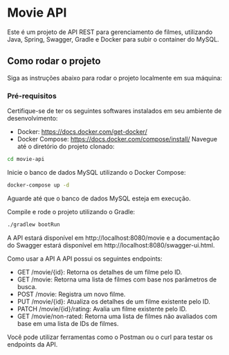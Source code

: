 # Movie API

Este é um projeto de API REST para gerenciamento de filmes, utilizando Java, Spring, Swagger, Gradle e Docker para subir o container do MySQL.

## Como rodar o projeto

Siga as instruções abaixo para rodar o projeto localmente em sua máquina:

### Pré-requisitos

Certifique-se de ter os seguintes softwares instalados em seu ambiente de desenvolvimento:

- Docker: https://docs.docker.com/get-docker/
- Docker Compose: https://docs.docker.com/compose/install/
Navegue até o diretório do projeto clonado:

```sh
cd movie-api
```
Inicie o banco de dados MySQL utilizando o Docker Compose:

```sh
docker-compose up -d
```
Aguarde até que o banco de dados MySQL esteja em execução.

Compile e rode o projeto utilizando o Gradle:
```sh
./gradlew bootRun
```
A API estará disponível em http://localhost:8080/movie e a documentação do Swagger estará disponível em http://localhost:8080/swagger-ui.html.

Como usar a API
A API possui os seguintes endpoints:

- GET /movie/{id}: Retorna os detalhes de um filme pelo ID.
- GET /movie: Retorna uma lista de filmes com base nos parâmetros de busca.
- POST /movie: Registra um novo filme.
- PUT /movie/{id}: Atualiza os detalhes de um filme existente pelo ID.
- PATCH /movie/{id}/rating: Avalia um filme existente pelo ID.
- GET /movie/non-rated: Retorna uma lista de filmes não avaliados com base em uma lista de IDs de filmes.

Você pode utilizar ferramentas como o Postman ou o curl para testar os endpoints da API.
